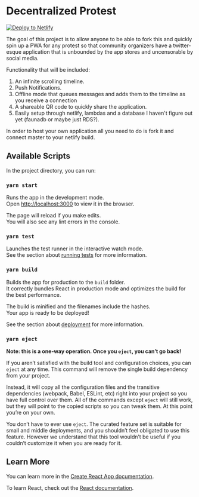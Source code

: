# Decentralized Protest

[![Deploy to Netlify](https://www.netlify.com/img/deploy/button.svg)](https://app.netlify.com/start/deploy?repository=https://github.com/brandonin/decentralized-protest)

The goal of this project is to allow anyone to be able to fork this and quickly spin up a PWA for any protest so that community organizers have a twitter-esque application that is unbounded by the app stores and uncensorable by social media.

Functionality that will be included:

1. An infinite scrolling timeline.
2. Push Notifications.
3. Offline mode that queues messages and adds them to the timeline as you receive a connection
4. A shareable QR code to quickly share the application.
5. Easily setup through netlify, lambdas and a database I haven't figure out yet (faunadb or maybe just RDS?).

In order to host your own application all you need to do is fork it and connect master to your netlify build.

## Available Scripts

In the project directory, you can run:

### `yarn start`

Runs the app in the development mode.<br />
Open [http://localhost:3000](http://localhost:3000) to view it in the browser.

The page will reload if you make edits.<br />
You will also see any lint errors in the console.

### `yarn test`

Launches the test runner in the interactive watch mode.<br />
See the section about [running tests](https://facebook.github.io/create-react-app/docs/running-tests) for more information.

### `yarn build`

Builds the app for production to the `build` folder.<br />
It correctly bundles React in production mode and optimizes the build for the best performance.

The build is minified and the filenames include the hashes.<br />
Your app is ready to be deployed!

See the section about [deployment](https://facebook.github.io/create-react-app/docs/deployment) for more information.

### `yarn eject`

**Note: this is a one-way operation. Once you `eject`, you can’t go back!**

If you aren’t satisfied with the build tool and configuration choices, you can `eject` at any time. This command will remove the single build dependency from your project.

Instead, it will copy all the configuration files and the transitive dependencies (webpack, Babel, ESLint, etc) right into your project so you have full control over them. All of the commands except `eject` will still work, but they will point to the copied scripts so you can tweak them. At this point you’re on your own.

You don’t have to ever use `eject`. The curated feature set is suitable for small and middle deployments, and you shouldn’t feel obligated to use this feature. However we understand that this tool wouldn’t be useful if you couldn’t customize it when you are ready for it.

## Learn More

You can learn more in the [Create React App documentation](https://facebook.github.io/create-react-app/docs/getting-started).

To learn React, check out the [React documentation](https://reactjs.org/).
